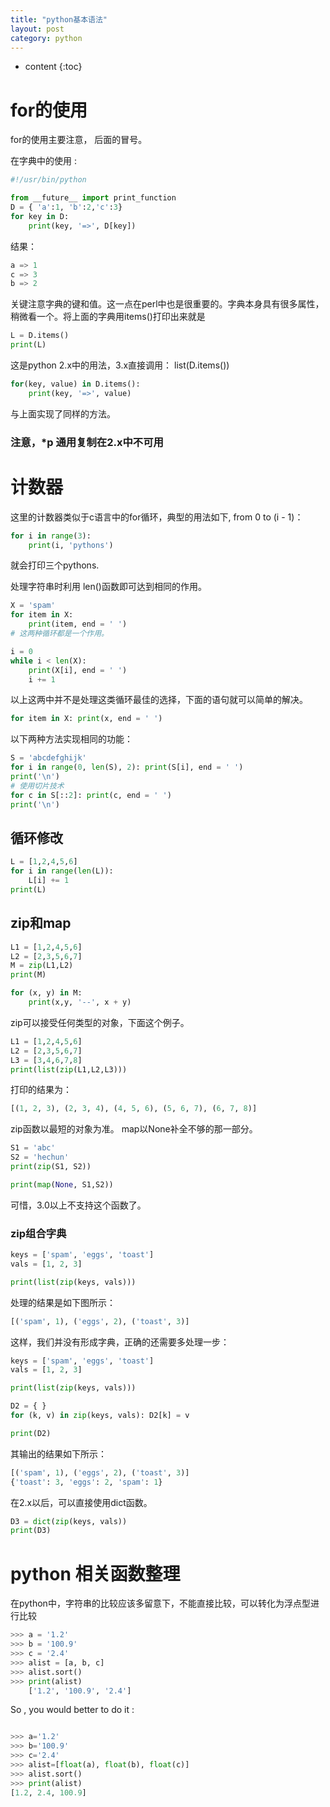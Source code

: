 ```yaml
---
title: "python基本语法"
layout: post
category: python
---
```


* content
{:toc}

# for的使用

for的使用主要注意， 后面的冒号。

在字典中的使用 :

```python
#!/usr/bin/python

from __future__ import print_function
D = { 'a':1, 'b':2,'c':3}
for key in D:
	print(key, '=>', D[key])
```

结果：

```python
a => 1
c => 3
b => 2
```

关键注意字典的键和值。这一点在perl中也是很重要的。字典本身具有很多属性，稍微看一个。将上面的字典用items()打印出来就是

```python
L = D.items()
print(L)
```

这是python 2.x中的用法，3.x直接调用： list(D.items())

```python
for(key, value) in D.items():
	print(key, '=>', value)
```
与上面实现了同样的方法。

### 注意，*p 通用复制在2.x中不可用

#  计数器
 这里的计数器类似于c语言中的for循环，典型的用法如下, from 0 to (i - 1)：

```python
for i in range(3):
	print(i, 'pythons')
```
就会打印三个pythons.

处理字符串时利用 len()函数即可达到相同的作用。

```python
X = 'spam'
for item in X:
	print(item, end = ' ')
# 这两种循环都是一个作用。

i = 0
while i < len(X):
	print(X[i], end = ' ')
	i += 1
```

以上这两中并不是处理这类循环最佳的选择，下面的语句就可以简单的解决。

```python
for item in X: print(x, end = ' ')
```

以下两种方法实现相同的功能：

```python
S = 'abcdefghijk'
for i in range(0, len(S), 2): print(S[i], end = ' ')
print('\n')
# 使用切片技术
for c in S[::2]: print(c, end = ' ')
print('\n')
```

## 循环修改

```python
L = [1,2,4,5,6]
for i in range(len(L)):
	L[i] += 1
print(L)
```

## zip和map

```python
L1 = [1,2,4,5,6]
L2 = [2,3,5,6,7]
M = zip(L1,L2)
print(M)

for (x, y) in M:
	print(x,y, '--', x + y)
```

zip可以接受任何类型的对象，下面这个例子。

```python
L1 = [1,2,4,5,6]
L2 = [2,3,5,6,7]
L3 = [3,4,6,7,8]
print(list(zip(L1,L2,L3)))
```

打印的结果为：

```python
[(1, 2, 3), (2, 3, 4), (4, 5, 6), (5, 6, 7), (6, 7, 8)]
```

zip函数以最短的对象为准。
map以None补全不够的那一部分。

```python
S1 = 'abc'
S2 = 'hechun'
print(zip(S1, S2))

print(map(None, S1,S2))
```

可惜，3.0以上不支持这个函数了。

### zip组合字典

```python
keys = ['spam', 'eggs', 'toast']
vals = [1, 2, 3]

print(list(zip(keys, vals)))
```
处理的结果是如下图所示：

```python
[('spam', 1), ('eggs', 2), ('toast', 3)]
```

这样，我们并没有形成字典，正确的还需要多处理一步：

```python
keys = ['spam', 'eggs', 'toast']
vals = [1, 2, 3]

print(list(zip(keys, vals)))

D2 = { }
for (k, v) in zip(keys, vals): D2[k] = v

print(D2)
```

其输出的结果如下所示：

```python
[('spam', 1), ('eggs', 2), ('toast', 3)]
{'toast': 3, 'eggs': 2, 'spam': 1}
```
在2.x以后，可以直接使用dict函数。

```python
D3 = dict(zip(keys, vals))
print(D3)
```

# python 相关函数整理

在python中，字符串的比较应该多留意下，不能直接比较，可以转化为浮点型进行比较

```python
>>> a = '1.2'
>>> b = '100.9'
>>> c = '2.4'
>>> alist = [a, b, c]
>>> alist.sort()
>>> print(alist)
	['1.2', '100.9', '2.4']
```

So , you would better to do it :

```python

>>> a='1.2'
>>> b='100.9'
>>> c='2.4'
>>> alist=[float(a), float(b), float(c)]
>>> alist.sort()
>>> print(alist)
[1.2, 2.4, 100.9]
```







